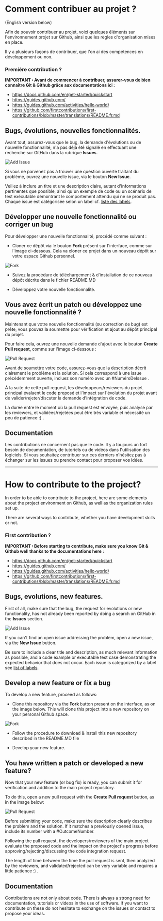 # Comment contribuer au projet ?

(English version below)

Afin de pouvoir contribuer au projet, voici quelques éléments sur l'environnement projet sur Github, ainsi que les règles d'organisation mises en place.

Il y a plusieurs façons de contribuer, que l'on ai des compétences en développement ou non.

### Première contribution ?

**IMPORTANT : Avant de commencer à contribuer, assurer-vous de bien connaître Git & Github grâce aux documentations ici :**

- https://docs.github.com/en/get-started/quickstart
- https://guides.github.com/
- https://guides.github.com/activities/hello-world/
- https://github.com/firstcontributions/first-contributions/blob/master/translations/README.fr.md

## Bugs, évolutions, nouvelles fonctionnalités.

Avant tout, assurez-vous que le bug, la demande d'évolutions ou de nouvelle fonctionnalité, n'a pas déjà été signalé en effectuant une recherche sur GitHub dans la rubrique **Issues**.


![](https://guides.github.com/features/issues/listing-screen.png "Add Issue")


Si vous ne parvenez pas à trouver une question ouverte traitant du problème, ouvrez une nouvelle issue, via le bouton **New Issue**.

Veillez à inclure un titre et une description claire, autant d'informations pertinentes que possible, ainsi qu'un exemple de code ou un scénario de test exécutable démontrant le comportement attendu qui ne se produit pas. Chaque issue est catégorisée selon un label cf. [liste des labels](https://github.com/Vdesnoux/Solex_ser_recon/labels).


## Développer une nouvelle fonctionnalité ou corriger un bug

Pour développer une nouvelle fonctionnalité, procédé comme suivant :

- Cloner ce dépôt via le bouton **Fork** présent sur l'interface, comme sur l'image ci-dessous. Cela va cloner ce projet dans un nouveau dépôt sur votre espace Github personnel.

![](https://github-images.s3.amazonaws.com/help/bootcamp/Bootcamp-Fork.png "Fork")

- Suivez la procédure de téléchargement & d'installation de ce nouveau dépôt décrite dans le fichier README.MD

- Développez votre nouvelle fonctionnalité.


## Vous avez écrit un patch ou développez une nouvelle fonctionnalité ?

Maintenant que votre nouvelle fonctionnalité (ou correction de bug) est prête, vous pouvez la soumettre pour vérification et ajout au dépôt principal du projet.

Pour faire cela, ouvrez une nouvelle demande d'ajout avec le bouton **Create Pull request**, comme sur l'image ci-dessous : 

![](https://github.blog/wp-content/uploads/2019/02/draft-pull-requests.png?w=1024 "Pull Request")


Avant de soumettre votre code, assurez-vous que la description décrit clairement le problème et la solution. Si cela correspond à une issue précédemment ouverte, incluez son numéro avec un #NuméroDeIssue .

À la suite de cette pull request, les développeurs/reviewers du projet principal évaluent le code proposé et l'impact sur l'évolution du projet avant de valider/rejeter/discuter la demande d'intégration de code.

La durée entre le moment où la pull request est envoyée, puis analysé par les reviewers, et validées/rejetées peut être très variable et nécessité un peu de patience :) .

## Documentation
Les contributions ne concernent pas que le code. Il y a toujours un fort besoin de documentation, de tutoriels ou de vidéos dans l'utilisation des logiciels. Si vous souhaitez contribuer sur ces derniers n'hésitez pas à échanger sur les issues ou prendre contact pour proposer vos idées.


-----------------------------

# How to contribute to the project?

In order to be able to contribute to the project, here are some elements about the project environment on Github, as well as the organization rules set up.

There are several ways to contribute, whether you have development skills or not.

### First contribution ?

**IMPORTANT : Before starting to contribute, make sure you know Git & Github well thanks to the documentations here :**

- https://docs.github.com/en/get-started/quickstart
- https://guides.github.com/
- https://guides.github.com/activities/hello-world/
- https://github.com/firstcontributions/first-contributions/blob/master/translations/README.fr.md
  

## Bugs, evolutions, new features.

First of all, make sure that the bug, the request for evolutions or new functionality, has not already been reported by doing a search on GitHub in the **Issues** section.


![](https://guides.github.com/features/issues/listing-screen.png "Add Issue")


If you can't find an open issue addressing the problem, open a new issue, via the **New Issue** button.

Be sure to include a clear title and description, as much relevant information as possible, and a code example or executable test case demonstrating the expected behavior that does not occur. Each issue is categorized by a label see [list of labels](https://github.com/Vdesnoux/Solex_ser_recon/labels).


## Develop a new feature or fix a bug

To develop a new feature, proceed as follows:

- Clone this repository via the **Fork** button present on the interface, as on the image below. This will clone this project into a new repository on your personal Github space.

![](https://github-images.s3.amazonaws.com/help/bootcamp/Bootcamp-Fork.png "Fork")

- Follow the procedure to download & install this new repository described in the README.MD file

- Develop your new feature.


## You have written a patch or developed a new feature?

Now that your new feature (or bug fix) is ready, you can submit it for verification and addition to the main project repository.

To do this, open a new pull request with the **Create Pull request** button, as in the image below: 

![](https://github.blog/wp-content/uploads/2019/02/draft-pull-requests.png?w=1024 "Pull Request")


Before submitting your code, make sure the description clearly describes the problem and the solution. If it matches a previously opened issue, include its number with a #OutcomeNumber.

Following the pull request, the developers/reviewers of the main project evaluate the proposed code and the impact on the project's progress before approving/rejecting/discussing the code integration request.

The length of time between the time the pull request is sent, then analyzed by the reviewers, and validated/rejected can be very variable and requires a little patience :) .

## Documentation
Contributions are not only about code. There is always a strong need for documentation, tutorials or videos in the use of software. If you want to contribute on these do not hesitate to exchange on the issues or contact to propose your ideas.


